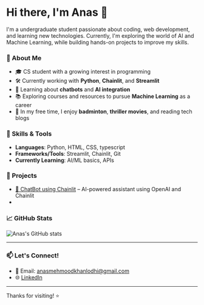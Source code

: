 # Hi there, I'm Anas 👋

I'm a undergraduate student passionate about coding, web development, and learning new technologies. Currently, I'm exploring the world of AI and Machine Learning, while building hands-on projects to improve my skills.

### 🚀 About Me
- 🎓 CS student with a growing interest in programming
- 🛠️ Currently working with **Python**, **Chainlit**, and **Streamlit**
- 🤖 Learning about **chatbots** and **AI integration**
- 📚 Exploring courses and resources to pursue **Machine Learning** as a career
- 🏸 In my free time, I enjoy **badminton**, **thriller movies**, and reading tech blogs

### 🧠 Skills & Tools
- **Languages**: Python, HTML, CSS, typescript
- **Frameworks/Tools**: Streamlit, Chainlit, Git
- **Currently Learning**: AI/ML basics, APIs

### 📌 Projects
- [💬 ChatBot using Chainlit](https://github.com/AnasMehmood0/ChatBot) – AI-powered assistant using OpenAI and Chainlit
- 
### 📈 GitHub Stats
![Anas's GitHub stats](https://github-readme-stats.vercel.app/api?username=AnasMehmood0&show_icons=true&theme=tokyonight)

---

### 📫 Let's Connect!
- 📧 Email: anasmehmoodkhanlodhi@gmail.com
- 🌐 [LinkedIn ](https://www.linkedin.com/in/anas-mehmood-21823b2ba/) 

---

Thanks for visiting! ⭐️
